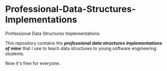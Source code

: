 # Professional-Data-Structures-Implementations
Professional Data Structures Implementations

This repository contains the ***professional data structures implementations of mine*** that I use to teach data structures to young software engineering students.

Now it's free for everyone.
